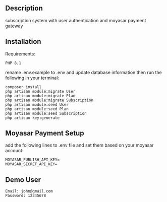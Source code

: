 ## Description
subscription system with user authentication and moyasar payment gateway
## Installation
Requirements:
```
PHP 8.1
```
rename .env.example to .env and update database information
then run the following in your terminal:
```
composer install
php artisan module:migrate User
php artisan module:migrate Plan
php artisan module:migrate Subscription
php artisan module:seed User
php artisan module:seed Plan
php artisan module:seed Subscription
php artisan key:generate
```
## Moyasar Payment Setup
add the following lines to .env file and set them based on your moyasar account:
```
MOYASAR_PUBLISH_API_KEY=
MOYASAR_SECRET_API_KEY=
```
## Demo User
```
Email: john@gmail.com
Password: 12345678